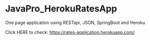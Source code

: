 # JavaPro_HerokuRatesApp
One page application using RESTapi, JSON, SpringBoot and Heroku

Click HERE to check: https://rates-application.herokuapp.com/
